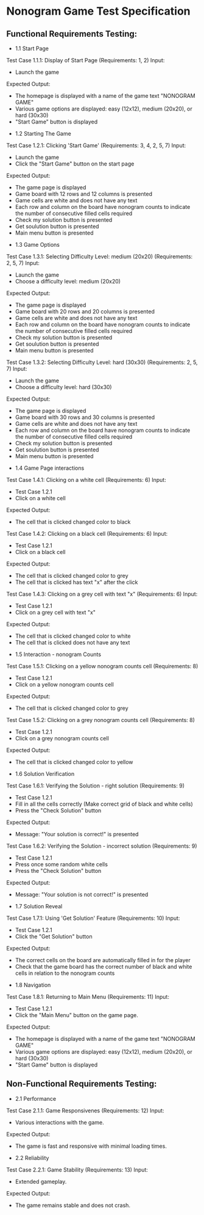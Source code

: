 # Nonogram Game Test Specification

## Functional Requirements Testing:

- 1.1 Start Page

Test Case 1.1.1: Display of Start Page (Requirements: 1, 2)
Input: 
* Launch the game

Expected Output: 
* The homepage is displayed with a name of the game text "NONOGRAM GAME" 
* Various game options are displayed: easy (12x12), medium (20x20), or hard (30x30)
* "Start Game" button is displayed

- 1.2 Starting The Game

Test Case 1.2.1: Clicking 'Start Game' (Requirements: 3, 4, 2, 5, 7)
Input: 
* Launch the game
* Click the "Start Game" button on the start page

Expected Output: 
* The game page is displayed
* Game board with 12 rows and 12 columns is presented
* Game cells are white and does not have any text
* Each row and column on the board have nonogram counts to indicate the number of consecutive filled cells required
* Check my solution button is presented
* Get soulution button is presented
* Main menu button is presented


- 1.3 Game Options

Test Case 1.3.1: Selecting Difficulty Level: medium (20x20) (Requirements: 2, 5, 7)
Input: 
* Launch the game
* Choose a difficulty level: medium (20x20)

Expected Output: 
* The game page is displayed
* Game board with 20 rows and 20 columns is presented
* Game cells are white and does not have any text
* Each row and column on the board have nonogram counts to indicate the number of consecutive filled cells required
* Check my solution button is presented
* Get soulution button is presented
* Main menu button is presented


Test Case 1.3.2: Selecting Difficulty Level: hard (30x30) (Requirements: 2, 5, 7)
Input: 
* Launch the game
* Choose a difficulty level: hard (30x30)

Expected Output:
* The game page is displayed
* Game board with 30 rows and 30 columns is presented
* Game cells are white and does not have any text
* Each row and column on the board have nonogram counts to indicate the number of consecutive filled cells required
* Check my solution button is presented
* Get soulution button is presented
* Main menu button is presented


- 1.4 Game Page interactions

Test Case 1.4.1: Clicking on a white cell (Requirements: 6)
Input: 
* Test Case 1.2.1
* Click on a white cell

Expected Output: 
* The cell that is clicked changed color to black


Test Case 1.4.2: Clicking on a black cell (Requirements: 6)
Input: 
* Test Case 1.2.1
* Click on a black cell

Expected Output: 
* The cell that is clicked changed color to grey
* The cell that is clicked has text "x" after the click


Test Case 1.4.3: Clicking on a grey cell with text "x" (Requirements: 6)
Input: 
* Test Case 1.2.1
* Click on a grey cell with text "x"

Expected Output: 
* The cell that is clicked changed color to white
* The cell that is clicked does not have any text


- 1.5 Interaction - nonogram Counts

Test Case 1.5.1: Clicking on a yellow nonogram counts cell (Requirements: 8)
* Test Case 1.2.1
* Click on a yellow nonogram counts cell

Expected Output: 
* The cell that is clicked changed color to grey


Test Case 1.5.2: Clicking on a grey nonogram counts cell (Requirements: 8)
* Test Case 1.2.1
* Click on a grey nonogram counts cell

Expected Output: 
* The cell that is clicked changed color to yellow


- 1.6 Solution Verification

Test Case 1.6.1: Verifying the Solution - right solution (Requirements: 9)
* Test Case 1.2.1
* Fill in all the cells correctly (Make correct grid of black and white cells)
* Press the "Check Solution" button

Expected Output: 
* Message: "Your solution is correct!" is presented


Test Case 1.6.2: Verifying the Solution - incorrect solution (Requirements: 9)
* Test Case 1.2.1
* Press once some random white cells
* Press the "Check Solution" button

Expected Output: 
* Message: "Your solution is not correct!" is presented


- 1.7 Solution Reveal

Test Case 1.7.1: Using 'Get Solution' Feature (Requirements: 10)
Input: 
* Test Case 1.2.1
* Click the "Get Solution" button

Expected Output: 
* The correct cells on the board are automatically filled in for the player
* Check that the game board has the correct number of black and white cells in relation to the nonogram counts


- 1.8 Navigation 

Test Case 1.8.1: Returning to Main Menu (Requirements: 11)
Input: 
* Test Case 1.2.1
* Click the "Main Menu" button on the game page.

Expected Output: 
* The homepage is displayed with a name of the game text "NONOGRAM GAME" 
* Various game options are displayed: easy (12x12), medium (20x20), or hard (30x30)
* "Start Game" button is displayed



## Non-Functional Requirements Testing:
- 2.1 Performance

Test Case 2.1.1: Game Responsivenes (Requirements: 12)
Input: 
* Various interactions with the game.

Expected Output: 
* The game is fast and responsive with minimal loading times.


- 2.2 Reliability

Test Case 2.2.1: Game Stability (Requirements: 13)
Input: 
* Extended gameplay.

Expected Output: 
* The game remains stable and does not crash.
